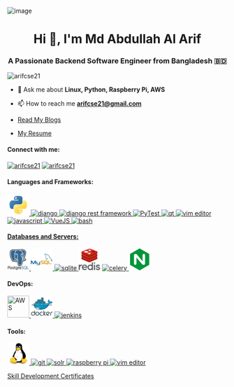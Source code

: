 ![image](https://github.com/user-attachments/assets/e28320b4-e3fc-4df1-acca-5ca1570e0a43)
<h1 align="center">Hi 👋, I'm Md Abdullah Al Arif</h1>
<h3 align="center">A Passionate Backend Software Engineer from Bangladesh 🇧🇩</h3>

<p align="left"> <img src="https://komarev.com/ghpvc/?username=arifcse21&label=Profile%20views&color=0e75b6&style=flat" alt="arifcse21" /> </p>


- 💬 Ask me about **Linux, Python, Raspberry Pi, AWS**

- 📫 How to reach me **arifcse21@gmail.com**

- <a href="https://medium.com/@arifcse21" target="_blank">Read My Blogs</a>
- <a href="https://docs.google.com/document/d/11GdbzV8fL9NRfPwpKTdU9FGUaGzibN4GlB2_e589tO0/edit?usp=sharing" target="_blank">My Resume</a>

<h4 align="left">Connect with me:</h4>
<a href="https://linkedin.com/in/arifcse21" target="blank"><img align="center" src="https://raw.githubusercontent.com/rahuldkjain/github-profile-readme-generator/master/src/images/icons/Social/linked-in-alt.svg" alt="arifcse21" height="45" width="45" title="Md Abdullah Al Arif"/></a>
<a href="https://t.me/Arifcse21" target="_blank" ><img align="center" src="https://cdn4.iconfinder.com/data/icons/logos-and-brands/512/335_Telegram_logo-1024.png" alt="arifcse21" height="45" width="45" title="@Arifcse21"/></a>

<h4 align="left">Languages and Frameworks:</h4>
<a href="https://www.python.org" target="_blank" rel="noreferrer"> <img src="https://raw.githubusercontent.com/devicons/devicon/master/icons/python/python-original.svg" alt="python" width="50" height="50" title="Python3"/> </a> 
  <a href="https://www.djangoproject.com/" target="_blank" rel="noreferrer"> <img src="https://cdn.worldvectorlogo.com/logos/django.svg" alt="django" width="50" height="50" title="Django"/> </a> 
   <a href="https://www.django-rest-framework.org/" target="_blank" rel="noreferrer"> <img src="https://storage.caktusgroup.com/media/blog-images/drf-logo2.png" alt="django rest framework" width="50" height="50" title="DjangoREST" /> </a>
   <a href="https://docs.pytest.org/" target="_blank" rel="noreferrer"> <img src="https://docs.pytest.org/en/7.2.x/_static/pytest_logo_curves.svg" alt="PyTest" width="50" height="50" title="PyTest" /> </a>
 <a href="https://www.qt.io/" target="_blank" rel="noreferrer"> <img src="https://upload.wikimedia.org/wikipedia/commons/0/0b/Qt_logo_2016.svg" alt="qt" width="50" height="50" title="PyQT"/> </a> 
  <a href="https://docs.ros.org/en/humble/index.html" target="_blank" rel="noreferrer"> <img src="https://avatars.githubusercontent.com/u/3979232?s=200&v=4" alt="vim editor" width="50" height="50" title="Robot OS v.2"/> </a>
  <a href="https://developer.mozilla.org/en-US/docs/Web/JavaScript" target="_blank" rel="noreferrer"> <img src="https://upload.wikimedia.org/wikipedia/commons/9/99/Unofficial_JavaScript_logo_2.svg" alt="javascript" width="40" height="50" title="Javascript" /> </a>
 <a href="https://getbootstrap.com" target="_blank" rel="noreferrer"> <img src="https://upload.wikimedia.org/wikipedia/commons/thumb/9/95/Vue.js_Logo_2.svg/768px-Vue.js_Logo_2.svg.png" alt="VueJS" width="50" height="50" title="VueJS" /> </a> 
 <a href="https://www.gnu.org/software/bash/" target="_blank" rel="noreferrer"> <img src="https://www.vectorlogo.zone/logos/gnu_bash/gnu_bash-icon.svg" alt="bash" width="50" height="50" title="BASH"/> 




<h4 align="left">Databases and Servers:</h4>
<a href="https://www.postgresql.org" target="_blank" rel="noreferrer"> <img src="https://raw.githubusercontent.com/devicons/devicon/master/icons/postgresql/postgresql-original-wordmark.svg" alt="postgresql" width="50" height="50" title="PostgreSQL"/> </a>
<a href="https://www.mysql.com/" target="_blank" rel="noreferrer"> <img src="https://raw.githubusercontent.com/devicons/devicon/master/icons/mysql/mysql-original-wordmark.svg" alt="mysql" width="50" height="50" title="MySQL"/> </a> 
<a href="https://www.sqlite.org/" target="_blank" rel="noreferrer"> <img src="https://www.vectorlogo.zone/logos/sqlite/sqlite-icon.svg" alt="sqlite" width="50" height="50" title="sqlite3" /> </a>
<a href="https://redis.io" target="_blank" rel="noreferrer"> <img src="https://raw.githubusercontent.com/devicons/devicon/master/icons/redis/redis-original-wordmark.svg" alt="redis" width="50" height="50" title="Redis"/></a>
<a href="https://docs.celeryq.dev/en/stable/" target="_blank" rel="noreferrer"> <img src="https://img.stackshare.io/service/1075/celery.png" alt="celery" width="50" height="50" title="celery"/> </a> 
<a href="https://www.nginx.com" target="_blank" rel="noreferrer"> <img src="https://raw.githubusercontent.com/devicons/devicon/master/icons/nginx/nginx-original.svg" alt="nginx" width="50" height="50" title="Nginx" /> </a> 

<h4 align="left">DevOps:</h4>
<a href="https://aws.amazon.com" target="_blank" rel="noreferrer"> <img src="https://upload.wikimedia.org/wikipedia/commons/9/93/Amazon_Web_Services_Logo.svg" width="50" height="50" title="AWS"/> </a> 
 <a href="https://www.docker.com/" target="_blank" rel="noreferrer"> <img src="https://raw.githubusercontent.com/devicons/devicon/master/icons/docker/docker-original-wordmark.svg" alt="docker" width="50" height="50" title="Docker"/> </a> 
 <a href="https://www.jenkins.io" target="_blank" rel="noreferrer"> <img src="https://www.vectorlogo.zone/logos/jenkins/jenkins-icon.svg" alt="jenkins" width="50" height="50" title="Jenkins"/> </a> 


<h4 align="left">Tools:</h4>
<a href="https://www.linux.org/" target="_blank" rel="noreferrer"> <img src="https://raw.githubusercontent.com/devicons/devicon/master/icons/linux/linux-original.svg" alt="linux" width="50" height="50" title="I Love Linux"/> </a>
</a>  <a href="https://git-scm.com/" target="_blank" rel="noreferrer"> <img src="https://www.vectorlogo.zone/logos/git-scm/git-scm-icon.svg" alt="git" width="50" height="50" title="GIT"/> </a> 
<a href="https://lucene.apache.org/solr/" target="_blank" rel="noreferrer"> <img src="https://www.vectorlogo.zone/logos/apache_solr/apache_solr-icon.svg" alt="solr" width="50" height="50" title="Solr Search"/> </a> 
<a href="https://www.raspberrypi.org/" target="_blank" rel="noreferrer"> <img src="https://cdn-icons-png.flaticon.com/512/5969/5969184.png" alt="raspberry pi" width="50" height="50" title="Raspberry Pi"/> </a> 
<a href="https://www.vim.org/" target="_blank" rel="noreferrer"> <img src="https://cdn.freebiesupply.com/logos/large/2x/vim-logo-png-transparent.png" alt="vim editor" width="50" height="50" title="VIM terminal text editor"/> </a>

<p align="left">
<a href="https://docs.google.com/document/d/1pUWfr2y7MOOCqwLyhK5XlvB4HuM3lKVqpwJK2NHEWfU/edit?usp=sharing">Skill Development Certificates</a> 
</p>
